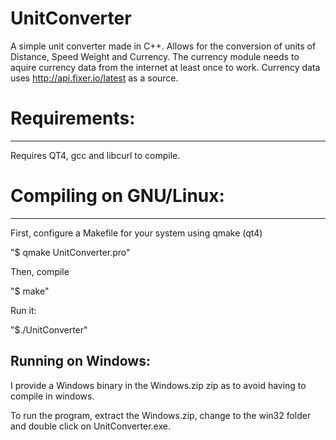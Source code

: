# UnitConverter
A simple unit converter made in C++.
Allows for the conversion of units of Distance, Speed Weight and Currency.
The currency module needs to aquire currency data from the internet at least once to work.
Currency data uses http://api.fixer.io/latest as a source.

# Requirements:
--------------
Requires QT4, gcc and libcurl to compile.

# Compiling on GNU/Linux:
-----------------------
First, configure a Makefile for your system using qmake (qt4)

"$ qmake UnitConverter.pro"

Then, compile

"$ make"

Run it:

"$./UnitConverter"

Running on Windows:
-------------------
I provide a Windows binary in the Windows.zip zip as to avoid having
to compile in windows.

To run the program, extract the Windows.zip, change to the win32 folder and double click on
UnitConverter.exe.
